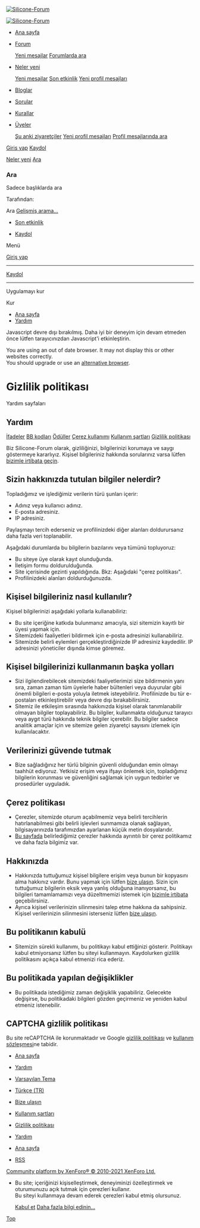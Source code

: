 [![Silicone-Forum](https://www.silicone-forum.com/data/assets/logo/NewLogox64.png)](https://www.silicone-forum.com/)

[![Silicone-Forum](https://www.silicone-forum.com/data/assets/logo/NewLogox64.png)](https://www.silicone-forum.com/)

* [Ana sayfa](https://makale.silicone-forum.com/)
    
* [Forum](https://www.silicone-forum.com/)
    
    [Yeni mesajlar](https://www.silicone-forum.com/neler-yeni/mesajlar/) [Forumlarda ara](https://www.silicone-forum.com/ara/?type=post)
    
* [Neler yeni](https://www.silicone-forum.com/neler-yeni/)
    
    [Yeni mesajlar](https://www.silicone-forum.com/neler-yeni/mesajlar/) [Son etkinlik](https://www.silicone-forum.com/neler-yeni/son-etkinlik) [Yeni profil mesajları](https://www.silicone-forum.com/neler-yeni/profil-mesajlari/)
    
* [Bloglar](https://www.silicone-forum.com/bloglar)
    
* [Sorular](https://www.silicone-forum.com/arama-forumu/cevap-bekleyen-sorular.128/)
    
* [Kurallar](https://www.silicone-forum.com/konu/kurallar)
    
* [Üyeler](https://www.silicone-forum.com/uye/)
    
    [Şu anki ziyaretçiler](https://www.silicone-forum.com/online/) [Yeni profil mesajları](https://www.silicone-forum.com/neler-yeni/profil-mesajlari/) [Profil mesajlarında ara](https://www.silicone-forum.com/ara/?type=profile_post)
    

[Giriş yap](https://www.silicone-forum.com/giris/) [Kaydol](https://www.silicone-forum.com/kayit/)

[Neler yeni](https://www.silicone-forum.com/neler-yeni/ "Neler yeni") [Ara](https://www.silicone-forum.com/ara/ "Ara")

### Ara

Sadece başlıklarda ara

Tarafından: 

Ara [Gelişmiş arama…](https://www.silicone-forum.com/ara/)

* [Son etkinlik](https://www.silicone-forum.com/neler-yeni/son-etkinlik)
    
* [Kaydol](https://www.silicone-forum.com/kayit/)
    

Menü

[Giriş yap](https://www.silicone-forum.com/giris/)

* * *

[Kaydol](https://www.silicone-forum.com/kayit/)

* * *

Uygulamayı kur

Kur

* [Ana sayfa](https://makale.silicone-forum.com/) 
* [Yardım](https://www.silicone-forum.com/yardim/) 

Javascript devre dışı bırakılmış. Daha iyi bir deneyim için devam etmeden önce lütfen tarayıcınızdan Javascript'i etkinleştirin.

You are using an out of date browser. It may not display this or other websites correctly.  
You should upgrade or use an [alternative browser](https://www.google.com/chrome/).

Gizlilik politikası
===================

Yardım sayfaları

Yardım
------

[İfadeler](https://www.silicone-forum.com/yardim/ifadeler/) [BB kodları](https://www.silicone-forum.com/yardim/bb-kodlari/) [Ödüller](https://www.silicone-forum.com/yardim/oduller/) [Çerez kullanımı](https://www.silicone-forum.com/yardim/cerezler/) [Kullanım şartları](https://www.silicone-forum.com/yardim/kosullar/) [Gizlilik politikası](https://www.silicone-forum.com/yardim/gizlilik-politikasi/)

Biz Silicone-Forum olarak, gizliliğinizi, bilgilerinizi korumaya ve saygı göstermeye kararlıyız. Kişisel bilgileriniz hakkında sorularınız varsa lütfen [bizimle irtibata geçin](https://www.silicone-forum.com/diger/bize-ulasin).

Sizin hakkınızda tutulan bilgiler nelerdir?
-------------------------------------------

Topladığımız ve işlediğimiz verilerin türü şunları içerir:

* Adınız veya kullanıcı adınız.
* E-posta adresiniz.
* IP adresiniz.

Paylaşmayı tercih ederseniz ve profilinizdeki diğer alanları doldurursanız daha fazla veri toplanabilir.

Aşağıdaki durumlarda bu bilgilerin bazılarını veya tümünü topluyoruz:

* Bu siteye üye olarak kayıt olunduğunda.
* İletişim formu doldurulduğunda.
* Site içerisinde gezinti yapıldığında. Bkz: Aşağıdaki "çerez politikası".
* Profilinizdeki alanları doldurduğunuzda.

Kişisel bilgileriniz nasıl kullanılır?
--------------------------------------

Kişisel bilgilerinizi aşağıdaki yollarla kullanabiliriz:

* Bu site içeriğine katkıda bulunmanız amacıyla, sizi sitemizin kayıtlı bir üyesi yapmak için.
* Sitemizdeki faaliyetleri bildirmek için e-posta adresinizi kullanabiliriz.
* Sitemizde belirli eylemleri gerçekleştirdiğinizde IP adresiniz kaydedilir. IP adresinizi yöneticiler dışında kimse göremez.

Kişisel bilgilerinizi kullanmanın başka yolları
-----------------------------------------------

* Sizi ilgilendirebilecek sitemizdeki faaliyetlerimizi size bildirmenin yanı sıra, zaman zaman tüm üyelerle haber bültenleri veya duyurular gibi önemli bilgileri e-posta yoluyla iletmek isteyebiliriz. Profilinizde bu tür e-postaları etkinleştirebilir veya devre dışı bırakabilirsiniz.
* Sitemiz ile etkileşim sırasında hakkınızda kişisel olarak tanımlanabilir olmayan bilgiler toplayabiliriz. Bu bilgiler, kullanmakta olduğunuz tarayıcı veya aygıt türü hakkında teknik bilgiler içerebilir. Bu bilgiler sadece analitik amaçlar için ve sitemize gelen ziyaretçi sayısını izlemek için kullanılacaktır.

Verilerinizi güvende tutmak
---------------------------

* Bize sağladığınız her türlü bilginin güvenli olduğundan emin olmayı taahhüt ediyoruz. Yetkisiz erişim veya ifşayı önlemek için, topladığımız bilgilerin korunması ve güvenliğini sağlamak için uygun tedbirler ve prosedürler uyguladık.

Çerez politikası
----------------

* Çerezler, sitemizde oturum açabilmemiz veya belirli tercihlerin hatırlanabilmesi gibi belirli işlevleri sunmamıza olanak sağlayan, bilgisayarınızda tarafımızdan ayarlanan küçük metin dosyalarıdır.
* [Bu sayfada](https://www.silicone-forum.com/yardim/cerezler) belirlediğimiz çerezler hakkında ayrıntılı bir çerez politikamız ve daha fazla bilgimiz var.

Hakkınızda
----------

* Hakkınızda tuttuğumuz kişisel bilgilere erişim veya bunun bir kopyasını alma hakkınız vardır. Bunu yapmak için lütfen [bize ulaşın](https://www.silicone-forum.com/diger/bize-ulasin). Sizin için tuttuğumuz bilgilerin eksik veya yanlış olduğuna inanıyorsanız, bu bilgileri tamamlamamızı veya düzeltmemizi istemek için [bizimle irtibata](https://www.silicone-forum.com/diger/bize-ulasin) geçebilirsiniz.
* Ayrıca kişisel verilerinizin silinmesini talep etme hakkına da sahipsiniz. Kişisel verilerinizin silinmesini isterseniz lütfen [bize ulaşın](https://www.silicone-forum.com/diger/bize-ulasin).

Bu politikanın kabulü
---------------------

* Sitemizin sürekli kullanımı, bu politikayı kabul ettiğinizi gösterir. Politikayı kabul etmiyorsanız lütfen bu siteyi kullanmayın. Kaydolurken gizlilik politikasını açıkça kabul etmenizi rica ederiz.

Bu politikada yapılan değişiklikler
-----------------------------------

* Bu politikada istediğimiz zaman değişiklik yapabiliriz. Gelecekte değişirse, bu politikadaki bilgileri gözden geçirmeniz ve yeniden kabul etmeniz istenebilir.

CAPTCHA gizlilik politikası
---------------------------

Bu site reCAPTCHA ile korunmaktadır ve Google [gizlilik politikası](https://policies.google.com/privacy) ve [kullanım sözleşmesi](https://policies.google.com/terms)ne tabidir.

* [Ana sayfa](https://makale.silicone-forum.com/) 
* [Yardım](https://www.silicone-forum.com/yardim/) 

* [Varsayılan Tema](https://www.silicone-forum.com/diger/stil "Stil seçimi")
* [Türkçe (TR)](https://www.silicone-forum.com/diger/dil "Dil seçimi")

* [Bize ulaşın](https://www.silicone-forum.com/diger/bize-ulasin)
* [Kullanım şartları](https://www.silicone-forum.com/yardim/kosullar/)
* [Gizlilik politikası](https://www.silicone-forum.com/yardim/gizlilik-politikasi/)
* [Yardım](https://www.silicone-forum.com/yardim/)
* [Ana sayfa](https://www.silicone-forum.com/)
* [RSS](https://www.silicone-forum.com/bolum/-/index.rss "RSS")

[Community platform by XenForo® © 2010-2021 XenForo Ltd.](https://xenforo.com/)

* Bu site; içeriğinizi kişiselleştirmek, deneyiminizi özelleştirmek ve oturumunuzu açık tutmak için çerezleri kullanır.  
    Bu siteyi kullanmaya devam ederek çerezleri kabul etmiş olursunuz.
    
    [Kabul et](https://www.silicone-forum.com/hesap/dismiss-notice) [Daha fazla bilgi edinin…](https://www.silicone-forum.com/yardim/cerezler)
    

[Top](#top)